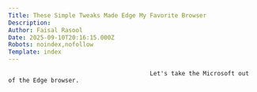 ```yaml
---
Title: These Simple Tweaks Made Edge My Favorite Browser 
Description: 
Author: Faisal Rasool
Date: 2025-09-10T20:16:15.000Z
Robots: noindex,nofollow
Template: index
---
```


                                            Let's take the Microsoft out of the Edge browser.
                                        